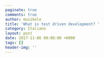 ```yaml
---
paginate: true
comments: true
author: musikele
title: 'What is test driven development? '
category: Italiano
layout: post
date: 2017-11-06 00:00:00 +0000
tags: []
header-img: ''
---
```

